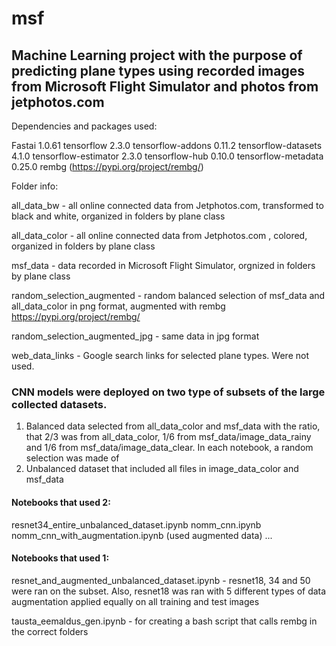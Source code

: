 # msf
## Machine Learning project with the purpose of predicting plane types using recorded images from Microsoft Flight Simulator and photos from jetphotos.com

Dependencies and packages used:

Fastai 1.0.61 
tensorflow 2.3.0
tensorflow-addons 0.11.2
tensorflow-datasets 4.1.0
tensorflow-estimator 2.3.0
tensorflow-hub 0.10.0
tensorflow-metadata 0.25.0
rembg (https://pypi.org/project/rembg/)

Folder info:

all_data_bw - all online connected data from Jetphotos.com, transformed to black and white, organized in folders by plane class

all_data_color - all online connected data from Jetphotos.com , colored, organized in folders by plane class

msf_data - data recorded in Microsoft Flight Simulator, orgnized in folders by plane class

random_selection_augmented - random balanced selection of msf_data and all_data_color in png format, augmented with rembg https://pypi.org/project/rembg/

random_selection_augmented_jpg - same data in jpg format

web_data_links - Google search links for selected plane types. Were not used.




### CNN models were deployed on two type of subsets of the large collected datasets.

1) Balanced data selected from all_data_color and msf_data with the ratio, that 2/3 was from all_data_color, 1/6 from msf_data/image_data_rainy and 1/6 from msf_data/image_data_clear.
In each notebook, a random selection was made of
2) Unbalanced dataset that included all files in image_data_color and msf_data



#### Notebooks that used 2:
resnet34_entire_unbalanced_dataset.ipynb 
nomm_cnn.ipynb 
nomm_cnn_with_augmentation.ipynb (used augmented data)
...

#### Notebooks that used 1:
resnet_and_augmented_unbalanced_dataset.ipynb - resnet18, 34 and 50 were ran on the subset. Also, resnet18 was ran with 5 different types of data augmentation applied equally on all training and test images


tausta_eemaldus_gen.ipynb - for creating a bash script that calls rembg in the correct folders


